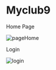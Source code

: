 # Myclub9

Home Page

![pageHome](https://user-images.githubusercontent.com/112892620/213876040-2ee2f9f2-cc9f-4409-aa0f-443e13f62d96.png)

Login

![login](https://user-images.githubusercontent.com/112892620/213876152-d41bafab-8e38-4f86-8c95-dcdd06d03446.png)

